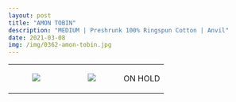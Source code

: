 ```yaml
---
layout: post
title: "AMON TOBIN"
description: "MEDIUM | Preshrunk 100% Ringspun Cotton | Anvil"
date: 2021-03-08
img: /img/0362-amon-tobin.jpg
---
```




<table style="width:100%;"><tr><td style="vertical-align:top;">
      <figure class="tmblr-full" data-orig-height="2048" data-orig-width="1365" data-orig-src="https://concertshirts.netlify.app/shirts/0362/0362-01.jpg"><img src="https://64.media.tumblr.com/2ada22fb96fd298684841cd16713c1be/a9aae360d84d87c4-3a/s540x810/15a59ce70e313adee3c2ce7c9562ce14693bf119.jpg" data-orig-height="2048" data-orig-width="1365" data-orig-src="https://concertshirts.netlify.app/shirts/0362/0362-01.jpg"/></figure></td>
    <td style="vertical-align:top;">
      <figure class="tmblr-full" data-orig-height="2048" data-orig-width="1365" data-orig-src="https://concertshirts.netlify.app/shirts/0362/0362-02.jpg"><img src="https://64.media.tumblr.com/6690026ca0801c75074134481a89785b/a9aae360d84d87c4-ad/s540x810/94d604725bc5310e4aeef66cde0c618c642431d3.jpg" data-orig-height="2048" data-orig-width="1365" data-orig-src="https://concertshirts.netlify.app/shirts/0362/0362-02.jpg"/></figure></td><td class="sold-overlay"><p class="sold-text">ON HOLD</p></td>
  </tr></table>
